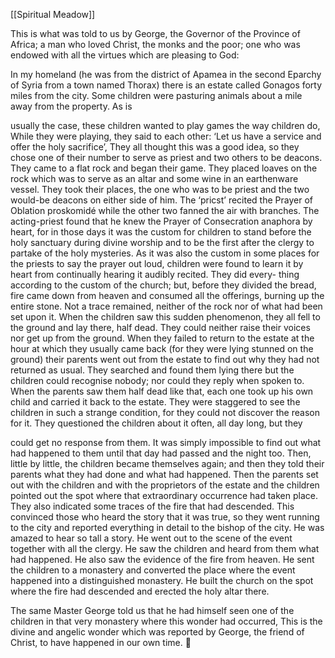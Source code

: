 [[Spiritual Meadow]]
 
This is what was told to us by George, the Governor of the Province of Africa; a man who loved Christ, the monks and the poor; one who was endowed with all the virtues which are pleasing to God:  
 
In my homeland (he was from the district of Apamea in the second Eparchy of Syria from a town named Thorax) there is an estate called Gonagos forty miles from the city. Some children were pasturing animals about a mile away from the property. As is  
 
usually the case, these children wanted to play games the way children do, While they were playing, they said to each other: ‘Let us have a service and offer the holy sacrifice’, They all thought this was a good idea, so they chose one of their number to serve as priest and two others to be deacons. They came to a flat rock and began their game. They placed loaves on the rock which was to serve as an altar and some wine in an earthenware vessel. They took their places, the one who was to be priest and the two would-be deacons on either side of him. The ‘pricst’ recited the Prayer of Oblation proskomidé while the other two fanned the air with branches. The acting-priest found that he knew the Prayer of Consecration anaphora by heart, for in those days it was the custom for children to stand before the holy sanctuary during divine worship and to be the first after the clergy to partake of the holy mysteries. As it was also the custom in some places for the priests to say the prayer out loud, children were found to learn it by heart from continually hearing it audibly recited. They did every- thing according to the custom of the church; but, before they divided the bread, fire came down from heaven and consumed all the offerings, burning up the entire stone. Not a trace remained, neither of the rock nor of what had been set upon it. When the children saw this sudden phenomenon, they all fell to the ground and lay there, half dead. They could neither raise their voices nor get up from the ground. When they failed to return to the estate at the hour at which they usually came back (for they were lying stunned on the ground) their parents went out from the estate to find out why they had not returned as usual. They searched and found them lying there but the children could recognise nobody; nor could they reply when spoken to. When the parents saw them half dead like that, each one took up his own child and carried it back to the estate. They were staggered to see the children in such a strange condition, for they could not discover the reason for it. They questioned the children about it often, all day long, but they  
 
could get no response from them. It was simply impossible to find out what had happened to them until that day had passed and the night too. Then, little by little, the children became themselves again; and then they told their parents what they had done and what had happened. Then the parents set out with the children and with the proprietors of the estate and the children pointed out the spot where that extraordinary occurrence had taken place. They also indicated some traces of the fire that had descended. This convinced those who heard the story that it was true, so they went running to the city and reported everything in detail to the bishop of the city. He was amazed to hear so tall a story. He went out to the scene of the event together with all the clergy. He saw the children and heard from them what had happened. He also saw the evidence of the fire from heaven. He sent the children to a monastery and converted the place where the event happened into a distinguished monastery. He built the church on the spot where the fire had descended and erected the holy altar there.  
 
The same Master George told us that he had himself seen one of the children in that very monastery where this wonder had occurred, This is the divine and angelic wonder which was reported by George, the friend of Christ, to have happened in our own time.  

